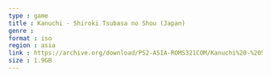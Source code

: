 ```yaml
---
type : game
title : Kanuchi - Shiroki Tsubasa no Shou (Japan)
genre : 
format : iso
region : asia
link : https://archive.org/download/PS2-ASIA-ROMS321COM/Kanuchi%20-%20Shiroki%20Tsubasa%20no%20Shou%20%28Japan%29.7z
size : 1.9GB
---
```

